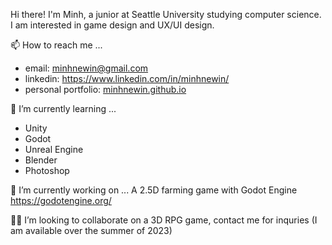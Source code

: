 Hi there! I'm Minh, a junior at Seattle University studying computer science. I am interested in game design and UX/UI design.

📫 How to reach me ...
- email: minhnewin@gmail.com
- linkedin: https://www.linkedin.com/in/minhnewin/
- personal portfolio: [minhnewin.github.io](https://minhnewin.github.io/)

🌱 I’m currently learning ...
- Unity
- Godot
- Unreal Engine
- Blender
- Photoshop

🔭 I’m currently working on ...
A 2.5D farming game with Godot Engine https://godotengine.org/

🤝🏼 I’m looking to collaborate on a 3D RPG game, contact me for inquries (I am available over the summer of 2023)
<!--
**minhnewin/minhnewin** is a ✨ _special_ ✨ repository because its `README.md` (this file) appears on your GitHub profile.

Here are some ideas to get you started:

- 🤔 I’m looking for help with ...
- 💬 Ask me about ...
- 😄 Pronouns: ...
- ⚡ Fun fact: ...
-->
